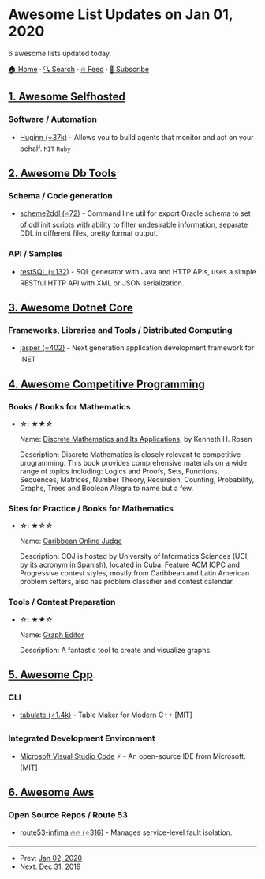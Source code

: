 # Awesome List Updates on Jan 01, 2020

6 awesome lists updated today.

[🏠 Home](/README.md) · [🔍 Search](https://test.trackawesomelist.com/search/) · [🔥 Feed](https://test.trackawesomelist.com/feed.xml) · [📮 Subscribe](https://trackawesomelist.us17.list-manage.com/subscribe?u=d2f0117aa829c83a63ec63c2f&id=36a103854c)



## [1. Awesome Selfhosted](/content/awesome-selfhosted/awesome-selfhosted/README.md)

### Software / Automation

*   [Huginn (⭐37k)](https://github.com/huginn/huginn) - Allows you to build agents that monitor and act on your behalf. `MIT` `Ruby`

## [2. Awesome Db Tools](/content/mgramin/awesome-db-tools/README.md)

### Schema / Code generation

*   [scheme2ddl (⭐72)](https://github.com/qwazer/scheme2ddl) - Command line util for export Oracle schema to set of ddl init scripts with ability to filter undesirable information, separate DDL in different files, pretty format output.

### API / Samples

*   [restSQL (⭐132)](https://github.com/restsql/restsql) - SQL generator with Java and HTTP APIs, uses a simple RESTful HTTP API with XML or JSON serialization.

## [3. Awesome Dotnet Core](/content/thangchung/awesome-dotnet-core/README.md)

### Frameworks, Libraries and Tools / Distributed Computing

*   [jasper (⭐402)](https://github.com/JasperFx/jasper) - Next generation application development framework for .NET

## [4. Awesome Competitive Programming](/content/lnishan/awesome-competitive-programming/README.md)

### Books / Books for Mathematics

- ☆: ★★☆

  Name: [Discrete Mathematics and Its Applications](https://www.amazon.com/Discrete-Mathematics-Applications-Kenneth-Rosen/dp/0072899050), by Kenneth H. Rosen

  Description: Discrete Mathematics is closely relevant to competitive programming. This book provides comprehensive materials on a wide range of topics including: Logics and Proofs, Sets, Functions, Sequences, Matrices, Number Theory, Recursion, Counting, Probability, Graphs, Trees and Boolean Alegra to name but a few.



### Sites for Practice / Books for Mathematics

- ☆: ★☆☆

  Name: [Caribbean Online Judge](http://coj.uci.cu/index.xhtml)

  Description: COJ is hosted by University of Informatics Sciences (UCI, by its acronym in Spanish), located in Cuba. Feature ACM ICPC and Progressive contest styles, mostly from Caribbean and Latin American problem setters, also has problem classifier and contest calendar.



### Tools / Contest Preparation

- ☆: ★★☆

  Name: [Graph Editor](https://csacademy.com/app/graph_editor/)

  Description: A fantastic tool to create and visualize graphs.



## [5. Awesome Cpp](/content/fffaraz/awesome-cpp/README.md)

### CLI

*   [tabulate (⭐1.4k)](https://github.com/p-ranav/tabulate) - Table Maker for Modern C++ \[MIT]

### Integrated Development Environment

*   [Microsoft Visual Studio Code](https://code.visualstudio.com/) :zap: - An open-source IDE from Microsoft. \[MIT]

## [6. Awesome Aws](/content/donnemartin/awesome-aws/README.md)

### Open Source Repos / Route 53

*   [route53-infima :fire::fire: (⭐316)](https://github.com/awslabs/route53-infima) - Manages service-level fault isolation.

---

- Prev: [Jan 02, 2020](/content/2020/01/02/README.md)
- Next: [Dec 31, 2019](/content/2019/12/31/README.md)